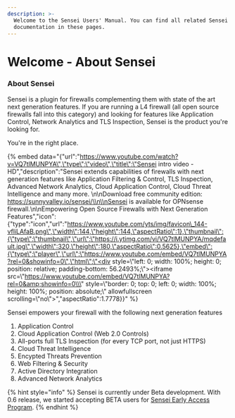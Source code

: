 ```yaml
---
description: >-
  Welcome to the Sensei Users' Manual. You can find all related Sensei
  documentation in these pages.
---
```


# Welcome - About Sensei

### About Sensei

Sensei is a plugin for firewalls complementing them with state of the art next generation features. If you are running a L4 firewall \(all open source firewalls fall into this category\) and looking for features like Application Control, Network Analytics and TLS Inspection, Sensei is the product you're looking for.  

You're in the right place. 

{% embed data="{\"url\":\"https://www.youtube.com/watch?v=VQ7tlMUNPYA\",\"type\":\"video\",\"title\":\"Sensei intro video - HD\",\"description\":\"Sensei extends capabilities of firewalls with next generation features like Application Filtering & Control, TLS Inspection, Advanced Network Analytics, Cloud Application Control, Cloud Threat Intelligence and many more. \\n\\nDownload free community edition: https://sunnyvalley.io/sensei/\\n\\nSensei is available for OPNsense firewall.\\n\\nEmpowering Open Source Firewalls with Next Generation Features\",\"icon\":{\"type\":\"icon\",\"url\":\"https://www.youtube.com/yts/img/favicon\_144-vfliLAfaB.png\",\"width\":144,\"height\":144,\"aspectRatio\":1},\"thumbnail\":{\"type\":\"thumbnail\",\"url\":\"https://i.ytimg.com/vi/VQ7tlMUNPYA/mqdefault.jpg\",\"width\":320,\"height\":180,\"aspectRatio\":0.5625},\"embed\":{\"type\":\"player\",\"url\":\"https://www.youtube.com/embed/VQ7tlMUNPYA?rel=0&showinfo=0\",\"html\":\"<div style=\\\"left: 0; width: 100%; height: 0; position: relative; padding-bottom: 56.2493%;\\\"><iframe src=\\\"https://www.youtube.com/embed/VQ7tlMUNPYA?rel=0&amp;showinfo=0\\\" style=\\\"border: 0; top: 0; left: 0; width: 100%; height: 100%; position: absolute;\\\" allowfullscreen scrolling=\\\"no\\\"></iframe></div>\",\"aspectRatio\":1.7778}}" %}

Sensei empowers your firewall with the following next generation features 

1. Application Control
2. Cloud Application Control \(Web 2.0 Controls\)
3. All-ports full TLS Inspection \(for every TCP port, not just HTTPS\)
4. Cloud Threat Intelligence
5. Encypted Threats Prevention
6. Web Filtering & Security
7. Active Directory Integration
8. Advanced Network Analytics

{% hint style="info" %}
Sensei is currently under Beta development. With 0.6 release, we started accepting BETA users for [Sensei Early Access Program](https://www.sunnyvalley.io/sensei).
{% endhint %}



